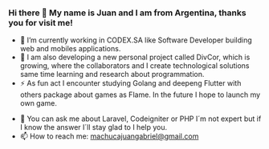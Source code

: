 ### Hi there 👋 My name is Juan and I am from Argentina, thanks you for visit me!

- 🚀 I’m currently working in CODEX.SA like Software Developer building web and mobiles applications.
- 🔭 I am also developing a new personal project called DivCor, which is growing, where the collaborators and I create technological solutions
same time learning and research about programmation. 
- ⚡ As fun act I encounter studying Golang and deepeng Flutter with others package about games as Flame. In the future I hope to launch my own game.
<!-- - 👯 I’m looking to collaborate on ... 
- 🤔 I’m looking for help with ... -->
- 💬 You can ask me about Laravel, Codeigniter or PHP I´m not expert but if I know the answer I´ll stay glad to I help you. 
- 📫 How to reach me: machucajuangabriel@gmail.com

 
